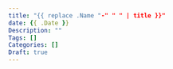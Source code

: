 ```yaml
---
title: "{{ replace .Name "-" " " | title }}"
date: {{ .Date }}
Description: ""
Tags: []
Categories: []
Draft: true
---
```

